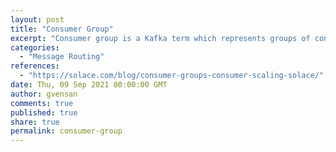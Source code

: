 ```yaml
---
layout: post
title: "Consumer Group"
excerpt: "Consumer group is a Kafka term which represents groups of consumers that form a “logical consumer” to read from a single topic. A consumer in a  consumer group connects to one or more partitions inside a Kafka topic, and reads sequential log records from a partition file."
categories:
  - "Message Routing"
references:
  - "https://solace.com/blog/consumer-groups-consumer-scaling-solace/"
date: Thu, 09 Sep 2021 00:00:00 GMT
author: gvensan
comments: true
published: true
share: true
permalink: consumer-group
---
```

